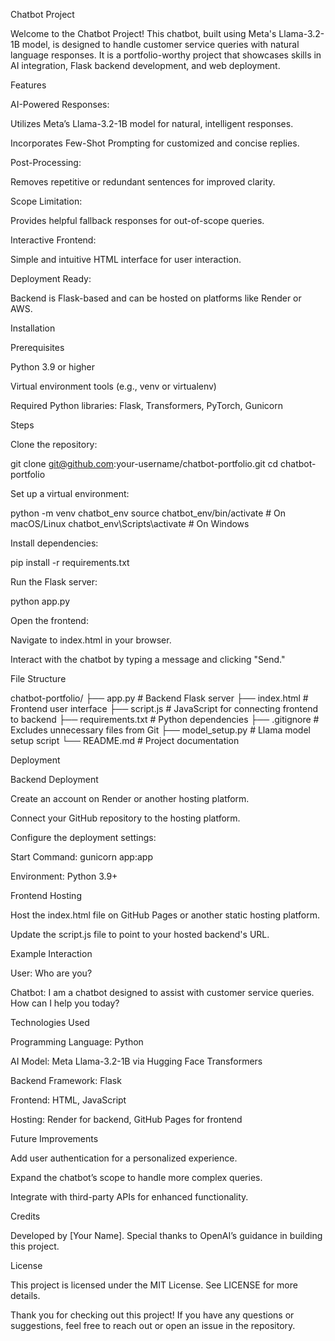 Chatbot Project

Welcome to the Chatbot Project! This chatbot, built using Meta's Llama-3.2-1B model, is designed to handle customer service queries with natural language responses. It is a portfolio-worthy project that showcases skills in AI integration, Flask backend development, and web deployment.

Features

AI-Powered Responses:

Utilizes Meta’s Llama-3.2-1B model for natural, intelligent responses.

Incorporates Few-Shot Prompting for customized and concise replies.

Post-Processing:

Removes repetitive or redundant sentences for improved clarity.

Scope Limitation:

Provides helpful fallback responses for out-of-scope queries.

Interactive Frontend:

Simple and intuitive HTML interface for user interaction.

Deployment Ready:

Backend is Flask-based and can be hosted on platforms like Render or AWS.

Installation

Prerequisites

Python 3.9 or higher

Virtual environment tools (e.g., venv or virtualenv)

Required Python libraries: Flask, Transformers, PyTorch, Gunicorn

Steps

Clone the repository:

git clone git@github.com:your-username/chatbot-portfolio.git
cd chatbot-portfolio

Set up a virtual environment:

python -m venv chatbot_env
source chatbot_env/bin/activate  # On macOS/Linux
chatbot_env\Scripts\activate   # On Windows

Install dependencies:

pip install -r requirements.txt

Run the Flask server:

python app.py

Open the frontend:

Navigate to index.html in your browser.

Interact with the chatbot by typing a message and clicking "Send."

File Structure

chatbot-portfolio/
├── app.py               # Backend Flask server
├── index.html           # Frontend user interface
├── script.js            # JavaScript for connecting frontend to backend
├── requirements.txt     # Python dependencies
├── .gitignore           # Excludes unnecessary files from Git
├── model_setup.py       # Llama model setup script
└── README.md            # Project documentation

Deployment

Backend Deployment

Create an account on Render or another hosting platform.

Connect your GitHub repository to the hosting platform.

Configure the deployment settings:

Start Command: gunicorn app:app

Environment: Python 3.9+

Frontend Hosting

Host the index.html file on GitHub Pages or another static hosting platform.

Update the script.js file to point to your hosted backend's URL.

Example Interaction

User: Who are you?

Chatbot: I am a chatbot designed to assist with customer service queries. How can I help you today?

Technologies Used

Programming Language: Python

AI Model: Meta Llama-3.2-1B via Hugging Face Transformers

Backend Framework: Flask

Frontend: HTML, JavaScript

Hosting: Render for backend, GitHub Pages for frontend

Future Improvements

Add user authentication for a personalized experience.

Expand the chatbot’s scope to handle more complex queries.

Integrate with third-party APIs for enhanced functionality.

Credits

Developed by [Your Name]. Special thanks to OpenAI’s guidance in building this project.

License

This project is licensed under the MIT License. See LICENSE for more details.

Thank you for checking out this project! If you have any questions or suggestions, feel free to reach out or open an issue in the repository.

